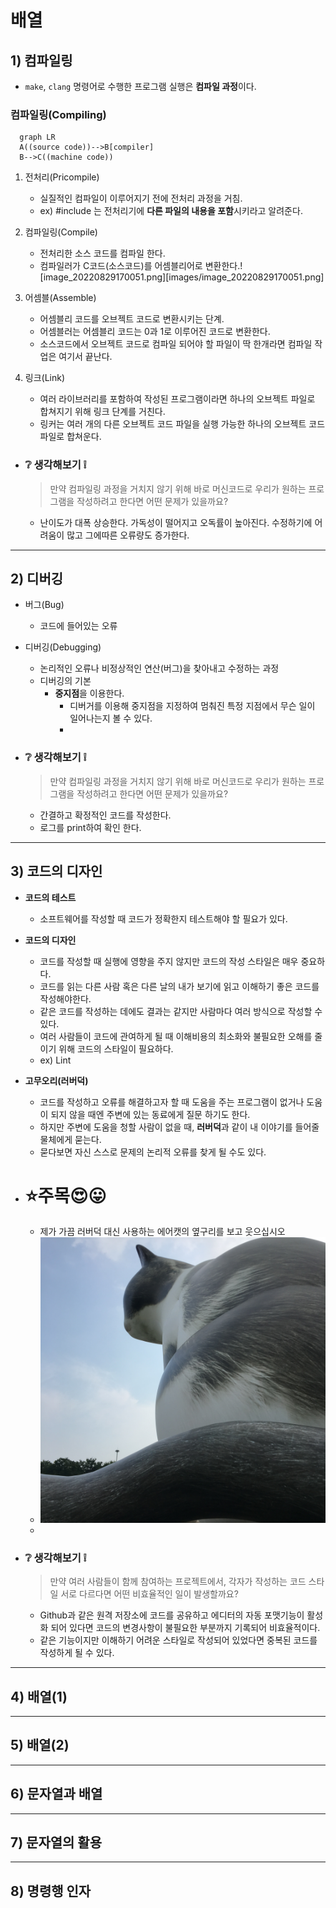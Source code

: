 # 배열
## 1) 컴파일링
- `make`, `clang`  명령어로 수행한 프로그램 실행은 **컴파일 과정**이다.

### 컴파일링(Compiling)
```mermaid
  graph LR
  A((source code))-->B[compiler]
  B-->C((machine code))
```
1. 전처리(Pricompile)
	- 실질적인 컴파일이 이루어지기 전에 전처리 과정을 거침.
	- ex) #include 는 전처리기에 **다른 파일의 내용을 포함**시키라고 알려준다.

2. 컴파일링(Compile)
	- 전처리한 소스 코드를 컴파일 한다.
	- 컴파일러가 C코드(소스코드)를 어셈블리어로 변환한다.![image_20220829170051.png][images/image_20220829170051.png]
3. 어셈블(Assemble)
	- 어셈블리 코드를 오브젝트 코드로 변환시키는 단계.
	- 어셈블러는 어셈블리 코드는 0과 1로 이루어진 코드로 변환한다.
	- 소스코드에서 오브젝트 코드로 컴파일 되어야 할 파일이 딱 한개라면 컴파일 작업은 여기서 끝난다.

4. 링크(Link)
	- 여러 라이브러리를 포함하여 작성된 프로그램이라면 하나의 오브젝트 파일로 합쳐지기 위해 링크 단계를 거친다.
	- 링커는 여러 개의 다른 오브젝트 코드 파일을 실행 가능한 하나의 오브젝트 코드 파일로 합쳐운다. 

- ### :grey_question: 생각해보기 :grey_exclamation:
	> 만약 컴파일링 과정을 거치지 않기 위해 바로 머신코드로 우리가 원하는 프로그램을 작성하려고 한다면 어떤 문제가 있을까요?

	- 난이도가 대폭 상승한다. 가독성이 떨어지고 오독률이 높아진다. 
  수정하기에 어려움이 많고 그에따른 오류량도 증가한다.

---
## 2) 디버깅
- 버그(Bug)
	- 코드에 들어있는 오류
- 디버깅(Debugging)
	- 논리적인 오류나 비정상적인 연산(버그)을 찾아내고 수정하는 과정
	- 디버깅의 기본 
		- **중지점**을 이용한다.
			- 디버거를 이용해 중지점을 지정하여 멈춰진 특정 지점에서 무슨 일이 일어나는지 볼 수 있다.
			- 
- ### :grey_question: 생각해보기 :grey_exclamation:
	>  만약 컴파일링 과정을 거치지 않기 위해 바로 머신코드로 우리가 원하는 프로그램을 작성하려고 한다면 어떤 문제가 있을까요?

	- 간결하고 확정적인 코드를 작성한다.
	- 로그를 print하여 확인 한다.
  
---
## 3) 코드의 디자인
- **코드의 테스트**
	- 소프트웨어를 작성할 때 코드가 정확한지 테스트해야 할 필요가 있다.
- **코드의 디자인**
	- 코드를 작성할 때 실행에 영향을 주지 않지만 코드의 작성 스타일은 매우 중요하다.
	- 코드를 읽는 다른 사람 혹은 다른 날의 내가 보기에 읽고 이해하기 좋은 코드를 작성해야한다.
	- 같은 코드를 작성하는 데에도 결과는 같지만 사람마다 여러 방식으로 작성할 수 있다.
	- 여러 사람들이 코드에 관여하게 될 때 이해비용의 최소화와 불필요한 오해를 줄이기 위해 코드의 스타일이 필요하다.
	- ex) Lint
- **고무오리(러버덕)**
	- 코드를 작성하고 오류를 해결하고자 할 때 도움을 주는 프로그램이 없거나 도움이 되지 않을 때엔 주변에 있는 동료에게 질문 하기도 한다.
	- 하지만 주변에 도움을 청할 사람이 없을 때, **러버덕**과 같이 내 이야기를 들어줄 물체에게 묻는다.
	- 묻다보면 자신 스스로 문제의 논리적 오류를 찾게 될 수도 있다.

- # ⭐️주목😍😛
	- 제가 가끔 러버덕 대신 사용하는 에어캣의 옆구리를 보고 웃으십시오
	- ![에어캣](./images/IMG_0439.jpg)
	- 

- ### :grey_question: 생각해보기 :grey_exclamation:
	> 만약 여러 사람들이 함께 참여하는 프로젝트에서, 각자가 작성하는 코드 스타일 서로 다르다면 어떤 비효율적인 일이 발생할까요?
	
	- Github과 같은 원격 저장소에 코드를 공유하고 에디터의 자동 포맷기능이 활성화 되어 있다면 코드의 변경사항이 불필요한 부분까지 기록되어 비효율적이다.
	- 같은 기능이지만 이해하기 어려운 스타일로 작성되어 있었다면 중복된 코드를 작성하게 될 수 있다.


---
## 4) 배열(1)

---
## 5) 배열(2)

---
## 6) 문자열과 배열

---
## 7) 문자열의 활용

---
## 8) 명령행 인자





